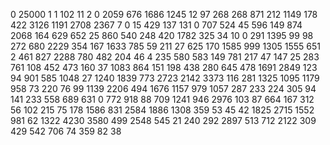 0 25000
1 1
102 11
2 0
2059 676
1686 1245
12 97
268 268
871 212
1149 178
422 3126
1191 2708
2367 7
0 15
429 137
131 0
707 524
45 596
149 874
2068 164
629 652
25 860
540 248
420 1782
325 34
10 0
291 1395
99 98
272 680
2229 354
167 1633
785 59
211 27
625 170
1585 999
1305 1555
651 2
461 827
2288 780
482 204
46 4
235 580
583 149
781 217
47 147
25 283
761 108
452 473
160 37
1083 864
151 198
438 280
645 478
1691 2849
123 94
901 585
1048 27
1240 1839
773 2723
2142 3373
116 281
1325 1095
1179 958
73 220
76 99
1139 2206
494 1676
1157 979
1057 287
233 224
305 94
141 233
558 689
631 0
772 918
88 709
1241 946
2976 103
87 664
167 312
56 102
215 75
178 1586
831 2584
1886 1308
359 53
45 42
1825 2715
1552 981
62 1322
4230 3580
499 2548
545 21
240 292
2897 513
712 2122
309 429
542 706
74 359
82 38
